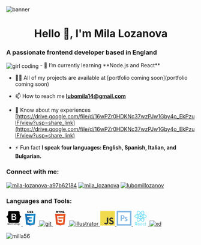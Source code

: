 <img align="center" alt="banner" width="1000"  
     src="https://mir-s3-cdn-cf.behance.net/project_modules/max_1200/5229cb171035425.6467c176ce0d2.png">

<h1 align="center">Hello 👋, I'm Mila Lozanova</h1>

<h3 align="left">A passionate frontend developer based in England</h3>

<img align="center" alt="girl coding" width="300"  src="https://mir-s3-cdn-cf.behance.net/project_modules/max_1200/bb36b3171035425.6467bce5afe0d.png">
- 🌱 I’m currently learning **Node.js and React**

- 👨‍💻 All of my projects are available at [portfolio coming soon](portfolio coming soon)

- 📫 How to reach me **lubomila14@gmail.com**

- 📄 Know about my experiences [https://drive.google.com/file/d/16wPZr0HDKNc37wzPJw1Gby4o_EkPzulF/view?usp=share_link](https://drive.google.com/file/d/16wPZr0HDKNc37wzPJw1Gby4o_EkPzulF/view?usp=share_link)

- ⚡ Fun fact **I speak four languages: English, Spanish, Italian, and Bulgarian.**

<h3 align="left">Connect with me:</h3>
<p align="left">
<a href="https://linkedin.com/in/mila-lozanova-a97b62184" target="blank"><img align="center" src="https://raw.githubusercontent.com/rahuldkjain/github-profile-readme-generator/master/src/images/icons/Social/linked-in-alt.svg" alt="mila-lozanova-a97b62184" height="30" width="40" /></a>
<a href="https://instagram.com/mila_lozanova" target="blank"><img align="center" src="https://raw.githubusercontent.com/rahuldkjain/github-profile-readme-generator/master/src/images/icons/Social/instagram.svg" alt="mila_lozanova" height="30" width="40" /></a>
<a href="https://www.behance.net/lubomillozanov" target="blank"><img align="center" src="https://raw.githubusercontent.com/rahuldkjain/github-profile-readme-generator/master/src/images/icons/Social/behance.svg" alt="lubomillozanov" height="30" width="40" /></a>
</p>

<h3 align="left">Languages and Tools:</h3>
<p align="left"> <a href="https://getbootstrap.com" target="_blank" rel="noreferrer"> <img src="https://raw.githubusercontent.com/devicons/devicon/master/icons/bootstrap/bootstrap-plain-wordmark.svg" alt="bootstrap" width="40" height="40"/> </a> <a href="https://www.w3schools.com/css/" target="_blank" rel="noreferrer"> <img src="https://raw.githubusercontent.com/devicons/devicon/master/icons/css3/css3-original-wordmark.svg" alt="css3" width="40" height="40"/> </a> <a href="https://git-scm.com/" target="_blank" rel="noreferrer"> <img src="https://www.vectorlogo.zone/logos/git-scm/git-scm-icon.svg" alt="git" width="40" height="40"/> </a> <a href="https://www.w3.org/html/" target="_blank" rel="noreferrer"> <img src="https://raw.githubusercontent.com/devicons/devicon/master/icons/html5/html5-original-wordmark.svg" alt="html5" width="40" height="40"/> </a> <a href="https://www.adobe.com/in/products/illustrator.html" target="_blank" rel="noreferrer"> <img src="https://www.vectorlogo.zone/logos/adobe_illustrator/adobe_illustrator-icon.svg" alt="illustrator" width="40" height="40"/> </a> <a href="https://developer.mozilla.org/en-US/docs/Web/JavaScript" target="_blank" rel="noreferrer"> <img src="https://raw.githubusercontent.com/devicons/devicon/master/icons/javascript/javascript-original.svg" alt="javascript" width="40" height="40"/> </a> <a href="https://www.photoshop.com/en" target="_blank" rel="noreferrer"> <img src="https://raw.githubusercontent.com/devicons/devicon/master/icons/photoshop/photoshop-line.svg" alt="photoshop" width="40" height="40"/> </a> <a href="https://reactjs.org/" target="_blank" rel="noreferrer"> <img src="https://raw.githubusercontent.com/devicons/devicon/master/icons/react/react-original-wordmark.svg" alt="react" width="40" height="40"/> </a> <a href="https://www.adobe.com/products/xd.html" target="_blank" rel="noreferrer"> <img src="https://cdn.worldvectorlogo.com/logos/adobe-xd.svg" alt="xd" width="40" height="40"/> </a> </p>

<p><img align="center" src="https://github-readme-stats.vercel.app/api/top-langs?username=milla56&show_icons=true&locale=en&layout=compact" alt="milla56" /></p>


